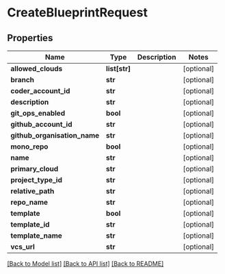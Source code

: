 # CreateBlueprintRequest

## Properties
Name | Type | Description | Notes
------------ | ------------- | ------------- | -------------
**allowed_clouds** | **list[str]** |  | [optional] 
**branch** | **str** |  | [optional] 
**coder_account_id** | **str** |  | [optional] 
**description** | **str** |  | [optional] 
**git_ops_enabled** | **bool** |  | [optional] 
**github_account_id** | **str** |  | [optional] 
**github_organisation_name** | **str** |  | [optional] 
**mono_repo** | **bool** |  | [optional] 
**name** | **str** |  | [optional] 
**primary_cloud** | **str** |  | [optional] 
**project_type_id** | **str** |  | [optional] 
**relative_path** | **str** |  | [optional] 
**repo_name** | **str** |  | [optional] 
**template** | **bool** |  | [optional] 
**template_id** | **str** |  | [optional] 
**template_name** | **str** |  | [optional] 
**vcs_url** | **str** |  | [optional] 

[[Back to Model list]](../README.md#documentation-for-models) [[Back to API list]](../README.md#documentation-for-api-endpoints) [[Back to README]](../README.md)


